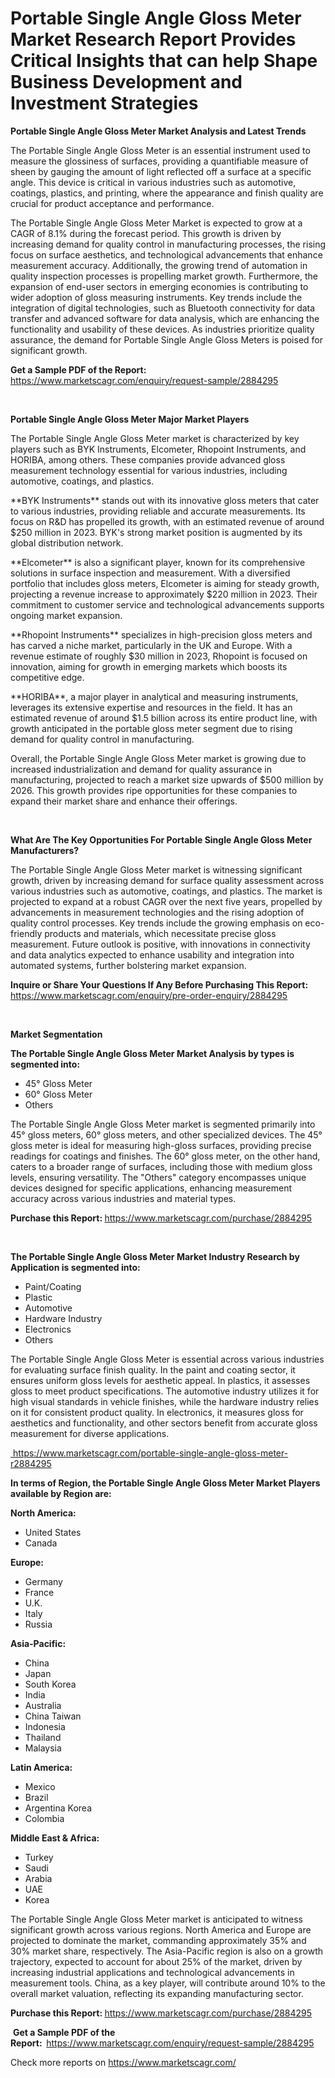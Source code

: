 <p><h1>Portable Single Angle Gloss Meter Market Research Report Provides Critical Insights that can help Shape Business Development and Investment Strategies</h1></p><p><strong>Portable Single Angle Gloss Meter Market Analysis and Latest Trends</strong></p>
<p><p>The Portable Single Angle Gloss Meter is an essential instrument used to measure the glossiness of surfaces, providing a quantifiable measure of sheen by gauging the amount of light reflected off a surface at a specific angle. This device is critical in various industries such as automotive, coatings, plastics, and printing, where the appearance and finish quality are crucial for product acceptance and performance.</p><p>The Portable Single Angle Gloss Meter Market is expected to grow at a CAGR of 8.1% during the forecast period. This growth is driven by increasing demand for quality control in manufacturing processes, the rising focus on surface aesthetics, and technological advancements that enhance measurement accuracy. Additionally, the growing trend of automation in quality inspection processes is propelling market growth. Furthermore, the expansion of end-user sectors in emerging economies is contributing to wider adoption of gloss measuring instruments. Key trends include the integration of digital technologies, such as Bluetooth connectivity for data transfer and advanced software for data analysis, which are enhancing the functionality and usability of these devices. As industries prioritize quality assurance, the demand for Portable Single Angle Gloss Meters is poised for significant growth.</p></p>
<p><strong>Get a Sample PDF of the Report:&nbsp;</strong> <a href="https://www.marketscagr.com/enquiry/request-sample/2884295?utm_campaign=2723&utm_medium=2&utm_source=Github&utm_content=ia&utm_term=13032025&utm_id=portable-single-angle-gloss-meter">https://www.marketscagr.com/enquiry/request-sample/2884295</a></p>
<p>&nbsp;</p>
<p><strong>Portable Single Angle Gloss Meter Major Market Players</strong></p>
<p><p>The Portable Single Angle Gloss Meter market is characterized by key players such as BYK Instruments, Elcometer, Rhopoint Instruments, and HORIBA, among others. These companies provide advanced gloss measurement technology essential for various industries, including automotive, coatings, and plastics.</p><p>**BYK Instruments** stands out with its innovative gloss meters that cater to various industries, providing reliable and accurate measurements. Its focus on R&D has propelled its growth, with an estimated revenue of around $250 million in 2023. BYK's strong market position is augmented by its global distribution network.</p><p>**Elcometer** is also a significant player, known for its comprehensive solutions in surface inspection and measurement. With a diversified portfolio that includes gloss meters, Elcometer is aiming for steady growth, projecting a revenue increase to approximately $220 million in 2023. Their commitment to customer service and technological advancements supports ongoing market expansion.</p><p>**Rhopoint Instruments** specializes in high-precision gloss meters and has carved a niche market, particularly in the UK and Europe. With a revenue estimate of roughly $30 million in 2023, Rhopoint is focused on innovation, aiming for growth in emerging markets which boosts its competitive edge.</p><p>**HORIBA**, a major player in analytical and measuring instruments, leverages its extensive expertise and resources in the field. It has an estimated revenue of around $1.5 billion across its entire product line, with growth anticipated in the portable gloss meter segment due to rising demand for quality control in manufacturing.</p><p>Overall, the Portable Single Angle Gloss Meter market is growing due to increased industrialization and demand for quality assurance in manufacturing, projected to reach a market size upwards of $500 million by 2026. This growth provides ripe opportunities for these companies to expand their market share and enhance their offerings.</p></p>
<p>&nbsp;</p>
<p><strong>What Are The Key Opportunities For Portable Single Angle Gloss Meter Manufacturers?</strong></p>
<p><p>The Portable Single Angle Gloss Meter market is witnessing significant growth, driven by increasing demand for surface quality assessment across various industries such as automotive, coatings, and plastics. The market is projected to expand at a robust CAGR over the next five years, propelled by advancements in measurement technologies and the rising adoption of quality control processes. Key trends include the growing emphasis on eco-friendly products and materials, which necessitate precise gloss measurement. Future outlook is positive, with innovations in connectivity and data analytics expected to enhance usability and integration into automated systems, further bolstering market expansion.</p></p>
<p><strong>Inquire or Share Your Questions If Any Before Purchasing This Report:</strong> <a href="https://www.marketscagr.com/enquiry/pre-order-enquiry/2884295?utm_campaign=2723&utm_medium=2&utm_source=Github&utm_content=ia&utm_term=13032025&utm_id=portable-single-angle-gloss-meter">https://www.marketscagr.com/enquiry/pre-order-enquiry/2884295</a></p>
<p>&nbsp;</p>
<p><strong>Market Segmentation</strong></p>
<p><strong>The Portable Single Angle Gloss Meter Market Analysis by types is segmented into:</strong></p>
<p><ul><li>45° Gloss Meter</li><li>60° Gloss Meter</li><li>Others</li></ul></p>
<p><p>The Portable Single Angle Gloss Meter market is segmented primarily into 45° gloss meters, 60° gloss meters, and other specialized devices. The 45° gloss meter is ideal for measuring high-gloss surfaces, providing precise readings for coatings and finishes. The 60° gloss meter, on the other hand, caters to a broader range of surfaces, including those with medium gloss levels, ensuring versatility. The "Others" category encompasses unique devices designed for specific applications, enhancing measurement accuracy across various industries and material types.</p></p>
<p><strong>Purchase this Report:&nbsp;</strong><a href="https://www.marketscagr.com/purchase/2884295?utm_campaign=2723&utm_medium=2&utm_source=Github&utm_content=ia&utm_term=13032025&utm_id=portable-single-angle-gloss-meter">https://www.marketscagr.com/purchase/2884295</a></p>
<p>&nbsp;</p>
<p><strong>The Portable Single Angle Gloss Meter Market Industry Research by Application is segmented into:</strong></p>
<p><ul><li>Paint/Coating</li><li>Plastic</li><li>Automotive</li><li>Hardware Industry</li><li>Electronics</li><li>Others</li></ul></p>
<p><p>The Portable Single Angle Gloss Meter is essential across various industries for evaluating surface finish quality. In the paint and coating sector, it ensures uniform gloss levels for aesthetic appeal. In plastics, it assesses gloss to meet product specifications. The automotive industry utilizes it for high visual standards in vehicle finishes, while the hardware industry relies on it for consistent product quality. In electronics, it measures gloss for aesthetics and functionality, and other sectors benefit from accurate gloss measurement for diverse applications.</p></p>
<p><a href="https://www.marketscagr.com/portable-single-angle-gloss-meter-r2884295?utm_campaign=2723&utm_medium=2&utm_source=Github&utm_content=ia&utm_term=13032025&utm_id=portable-single-angle-gloss-meter">&nbsp;https://www.marketscagr.com/portable-single-angle-gloss-meter-r2884295</a></p>
<p><strong>In terms of Region, the Portable Single Angle Gloss Meter Market Players available by Region are:</strong></p>
<p>
    <p> <strong> North America: </strong>
        <ul>
            <li>United States</li>
            <li>Canada</li>
        </ul>
        </p> 
    <p> <strong> Europe: </strong>
        <ul>
            <li>Germany</li>
            <li>France</li>
            <li>U.K.</li>
            <li>Italy</li>
            <li>Russia</li>
        </ul>
        </p> 
    <p> <strong> Asia-Pacific: </strong>
        <ul>
            <li>China</li>
            <li>Japan</li>
            <li>South Korea</li>
            <li>India</li>
            <li>Australia</li>
            <li>China Taiwan</li>
            <li>Indonesia</li>
            <li>Thailand</li>
            <li>Malaysia</li>
        </ul>
        </p> 
    <p> <strong> Latin America: </strong>
        <ul>
            <li>Mexico</li>
            <li>Brazil</li>
            <li>Argentina Korea</li>
            <li>Colombia</li>
        </ul>
        </p> 
    <p> <strong> Middle East & Africa: </strong>
        <ul>
            <li>Turkey</li>
            <li>Saudi</li>
            <li>Arabia</li>
            <li>UAE</li>
            <li>Korea</li>
        </ul>
    </p>
    </p>
<p><p>The Portable Single Angle Gloss Meter market is anticipated to witness significant growth across various regions. North America and Europe are projected to dominate the market, commanding approximately 35% and 30% market share, respectively. The Asia-Pacific region is also on a growth trajectory, expected to account for about 25% of the market, driven by increasing industrial applications and technological advancements in measurement tools. China, as a key player, will contribute around 10% to the overall market valuation, reflecting its expanding manufacturing sector.</p></p>
<p><strong>Purchase this Report: </strong><a href="https://www.marketscagr.com/purchase/2884295?utm_campaign=2723&utm_medium=2&utm_source=Github&utm_content=ia&utm_term=13032025&utm_id=portable-single-angle-gloss-meter">https://www.marketscagr.com/purchase/2884295</a></p>
<p>&nbsp;<strong>Get a Sample PDF of the Report:&nbsp;&nbsp;</strong><a href="https://www.marketscagr.com/enquiry/request-sample/2884295?utm_campaign=2723&utm_medium=2&utm_source=Github&utm_content=ia&utm_term=13032025&utm_id=portable-single-angle-gloss-meter">https://www.marketscagr.com/enquiry/request-sample/2884295</a></p>
<p><strong></strong></p>
<p>Check more reports on <a href="https://www.marketscagr.com/?utm_campaign=2723&utm_medium=2&utm_source=Github&utm_content=ia&utm_term=13032025&utm_id=portable-single-angle-gloss-meter">https://www.marketscagr.com/</a></p>
